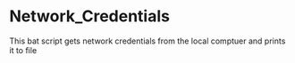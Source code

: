 # Network_Credentials #

This bat script gets network credentials from the local comptuer and prints it to file
